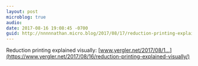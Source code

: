 ```yaml
---
layout: post
microblog: true
audio: 
date: 2017-08-16 19:08:45 -0700
guid: http://nnnnnathan.micro.blog/2017/08/17/reduction-printing-explained.html
---
```

Reduction printing explained visually: [www.yergler.net/2017/08/1...](https://www.yergler.net/2017/08/16/reduction-printing-explained-visually/)
